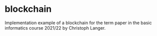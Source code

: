 # blockchain
Implementation example of a blockchain for the term paper in the basic informatics course 2021/22 by Christoph Langer.

